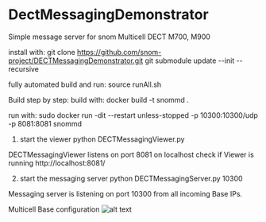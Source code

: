 # DectMessagingDemonstrator
Simple message server for snom Multicell DECT M700, M900

install with:
git clone https://github.com/snom-project/DECTMessagingDemonstrator.git
git submodule update --init --recursive

fully automated build and run:
source runAll.sh

Build step by step:
build with:
docker build -t snommd .

run with:
sudo docker run -dit --restart unless-stopped -p 10300:10300/udp -p 8081:8081 snommd 


1. start the viewer
python DECTMessagingViewer.py 

DECTMessagingViewer listens on port 8081 on localhost 
check if Viewer is running
http://localhost:8081/


2. start the messaging server
python DECTMessagingServer.py 10300

Messaging server is listening on port 10300 from all incoming Base IPs. 

Multicell Base configuration 
![alt text](https://github.com/snom-project/DECTMessagingDemonstrator.git/doc/master/SampleBaseConfig.png?raw=true)

